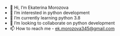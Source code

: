 - 👋 Hi, I’m Ekaterina Morozova
- 👀 I’m interested in python development
- 🌱 I’m currently learning python 3.8
- 💞️ I’m looking to collaborate on python development
- 📫 How to reach me - ek.morozova345@gmail.com

<!---
EkaterinaMorozova321/EkaterinaMorozova321 is a ✨ special ✨ repository because its `README.md` (this file) appears on your GitHub profile.
You can click the Preview link to take a look at your changes.
--->
